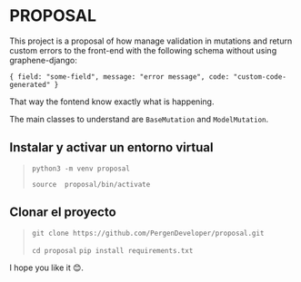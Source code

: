 # PROPOSAL

This project is a proposal of how manage validation in mutations and return custom errors
to the front-end with the following schema without using graphene-django:

`
{
    field: "some-field",
    message: "error message",
    code: "custom-code-generated"
}
`

That way the fontend know exactly what is happening.

The main classes to understand are `BaseMutation` and `ModelMutation`.

## Instalar y activar un entorno virtual
> `python3 -m venv proposal`
>
> `source  proposal/bin/activate`

## Clonar el proyecto
> `git clone https://github.com/PergenDeveloper/proposal.git`
>
> `cd proposal`
> `pip install requirements.txt`


I hope you like it 😊.
